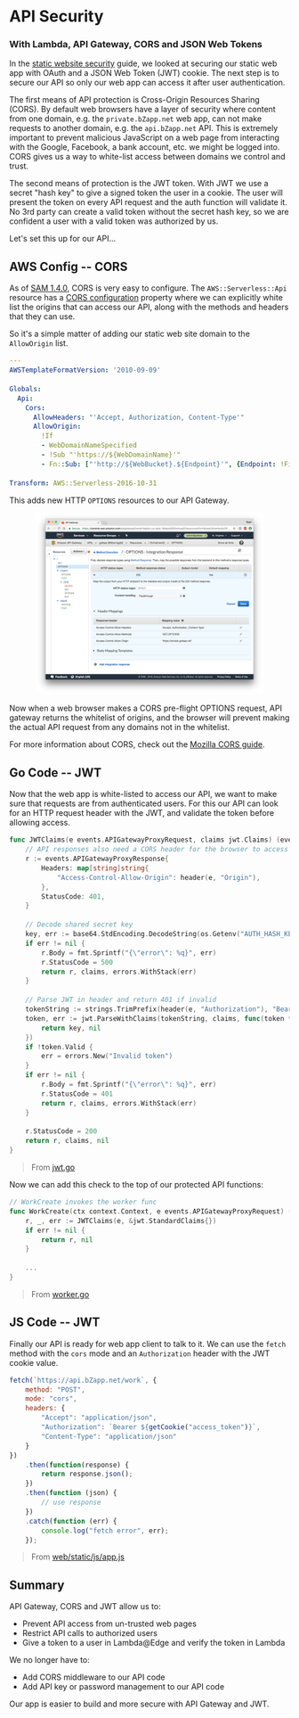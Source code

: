# API Security
### With Lambda, API Gateway, CORS and JSON Web Tokens

In the [static website security](lambda-at-edge-oauth.md) guide, we looked at securing our static web app with OAuth and a JSON Web Token (JWT) cookie. The next step is to secure our API so only our web app can access it after user authentication.

The first means of API protection is Cross-Origin Resources Sharing (CORS). By default web browsers have a layer of security where content from one domain, e.g. the `private.bZapp.net` web app, can not make requests to another domain, e.g. the `api.bZapp.net` API. This is extremely important to prevent malicious JavaScript on a web page from interacting with the Google, Facebook, a bank account, etc. we might be logged into. CORS gives us a way to white-list access between domains we control and trust.

The second means of protection is the JWT token. With JWT we use a secret "hash key" to give a signed token the user in a cookie. The user will present the token on every API request and the auth function will validate it. No 3rd party can create a valid token without the secret hash key, so we are confident a user with a valid token was authorized by us.

Let's set this up for our API...

## AWS Config -- CORS

As of [SAM 1.4.0](https://github.com/awslabs/serverless-application-model/releases/tag/1.4.0), CORS is very easy to configure. The `AWS::Serverless::Api` resource has a [CORS configuration](https://github.com/awslabs/serverless-application-model/blob/master/versions/2016-10-31.md#cors-configuration) property where we can explicitly white list the origins that can access our API, along with the methods and headers that they can use.

So it's a simple matter of adding our static web site domain to the `AllowOrigin` list.

```yaml
---
AWSTemplateFormatVersion: '2010-09-09'

Globals:
  Api:
    Cors:
      AllowHeaders: "'Accept, Authorization, Content-Type'"
      AllowOrigin:
        !If
        - WebDomainNameSpecified
        - !Sub "'https://${WebDomainName}'"
        - Fn::Sub: ["'http://${WebBucket}.${Endpoint}'", {Endpoint: !FindInMap [RegionMap, !Ref "AWS::Region", S3WebsiteEndpoint]}]

Transform: AWS::Serverless-2016-10-31
```

This adds new HTTP `OPTIONS` resources to our API Gateway.

<p align="center"><img src="img/api-gateway-cors.png" alt="API Gateway OPTIONS" width="410"/></p>

Now when a web browser makes a CORS pre-flight OPTIONS request, API gateway returns the whitelist of origins, and the browser will prevent making the actual API request from any domains not in the whitelist.

For more information about CORS, check out the [Mozilla CORS guide](https://developer.mozilla.org/en-US/docs/Web/HTTP/CORS).

## Go Code -- JWT

Now that the web app is white-listed to access our API, we want to make sure that requests are from authenticated users. For this our API can look for an HTTP request header with the JWT, and validate the token before allowing access.

```go
func JWTClaims(e events.APIGatewayProxyRequest, claims jwt.Claims) (events.APIGatewayProxyResponse, jwt.Claims, error) {
	// API responses also need a CORS header for the browser to access the response body
	r := events.APIGatewayProxyResponse{
		Headers: map[string]string{
			"Access-Control-Allow-Origin": header(e, "Origin"),
		},
		StatusCode: 401,
	}

	// Decode shared secret key
	key, err := base64.StdEncoding.DecodeString(os.Getenv("AUTH_HASH_KEY"))
	if err != nil {
		r.Body = fmt.Sprintf("{\"error\": %q}", err)
		r.StatusCode = 500
		return r, claims, errors.WithStack(err)
	}

	// Parse JWT in header and return 401 if invalid
	tokenString := strings.TrimPrefix(header(e, "Authorization"), "Bearer ")
	token, err := jwt.ParseWithClaims(tokenString, claims, func(token *jwt.Token) (interface{}, error) {
		return key, nil
	})
	if !token.Valid {
		err = errors.New("Invalid token")
	}
	if err != nil {
		r.Body = fmt.Sprintf("{\"error\": %q}", err)
		r.StatusCode = 401
		return r, claims, errors.WithStack(err)
	}

	r.StatusCode = 200
	return r, claims, nil
}
```
> From [jwt.go](jwt.go)

Now we can add this check to the top of our protected API functions:

```go
// WorkCreate invokes the worker func
func WorkCreate(ctx context.Context, e events.APIGatewayProxyRequest) (events.APIGatewayProxyResponse, error) {
	r, _, err := JWTClaims(e, &jwt.StandardClaims{})
	if err != nil {
		return r, nil
	}
	
	...
}
```
> From [worker.go](../worker.go)

## JS Code -- JWT

Finally our API is ready for web app client to talk to it. We can use the `fetch` method with the `cors` mode and an `Authorization` header with the JWT cookie value.

```js
fetch(`https://api.bZapp.net/work`, {
    method: "POST",
    mode: "cors",
    headers: {
        "Accept": "application/json",
        "Authorization": `Bearer ${getCookie("access_token")}`,
        "Content-Type": "application/json"
    }
})
    .then(function(response) {
        return response.json();
    })
    .then(function (json) {
        // use response
    })
    .catch(function (err) {
        console.log("fetch error", err);
    });
```
> From [web/static/js/app.js](../web/static/js/app.js)

## Summary

API Gateway, CORS and JWT allow us to:

- Prevent API access from un-trusted web pages
- Restrict API calls to authorized users
- Give a token to a user in Lambda@Edge and verify the token in Lambda

We no longer have to:

- Add CORS middleware to our API code
- Add API key or password management to our API code

Our app is easier to build and more secure with API Gateway and JWT.